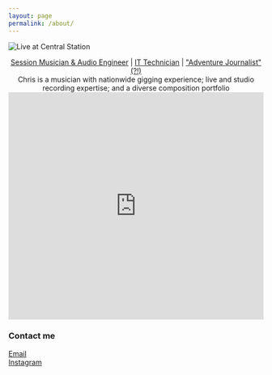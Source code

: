 ```yaml
---
layout: page
permalink: /about/
---
```

![Live at Central Station](/images/IMG_5978.jpg)

<p align="center">
  <a href="http://soundcloud.com/colourofsound/">Session Musician & Audio Engineer</a> |
  <a href="https://www.linkedin.com/in/chriswalkermusic/">IT Technician</a> |
  <a href="http://thryve.world/">"Adventure Journalist"(?!)</a>
  <br>
  Chris is a musician with nationwide gigging experience; live and studio recording expertise; and a diverse composition portfolio
  <br>
  <html><iframe width="100%" height="450" scrolling="no" frameborder="no" allow="autoplay" src="https://w.soundcloud.com/player/?url=https%3A//api.soundcloud.com/playlists/96819445&color=%232ba49e&auto_play=false&hide_related=false&show_comments=true&show_user=true&show_reposts=false&show_teaser=true"></iframe></hmtl>
  <br>
  
### Contact me

[Email](mailto:chris@chriswmusic.com)   
[Instagram](instagram.com/colourofsound)

</p>

